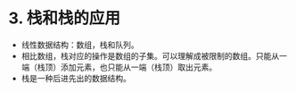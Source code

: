 # 3. 栈和栈的应用

+ 线性数据结构：数组，栈和队列。
+ 相比数组，栈对应的操作是数组的子集。可以理解成被限制的数组。只能从一端（栈顶）添加元素，也只能从一端（栈顶）取出元素。
+ 栈是一种后进先出的数据结构。